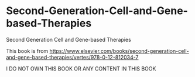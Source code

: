 # Second-Generation-Cell-and-Gene-based-Therapies
Second Generation Cell and Gene-based Therapies

This book is from 
https://www.elsevier.com/books/second-generation-cell-and-gene-based-therapies/vertes/978-0-12-812034-7

I DO NOT OWN THIS BOOK OR ANY CONTENT IN THIS BOOK
